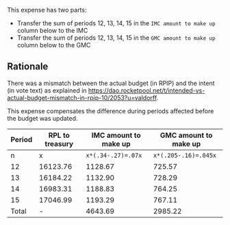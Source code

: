 This expense has two parts:
- Transfer the sum of periods 12, 13, 14, 15 in the `IMC amount to make up` column below to the IMC
- Transfer the sum of periods 12, 13, 14, 15 in the `GMC amount to make up` column below to the GMC

## Rationale
There was a mismatch between the actual budget (in RPIP) and the intent (in vote text) as explained
in <https://dao.rocketpool.net/t/intended-vs-actual-budget-mismatch-in-rpip-10/2053?u=valdorff>.

This expense compensates the difference during periods affected before the budget was updated.

| Period | RPL to treasury | IMC amount to make up | GMC amount to make up |
|--------|-----------------|-----------------------|-----------------------|
| n      | x               | `x*(.34-.27)=.07x`    | `x*(.205-.16)=.045x`  | 
| 12     | 16123.76        | 1128.67               | 725.57                | 
| 13     | 16184.22        | 1132.90               | 728.29                |
| 14     | 16983.31        | 1188.83               | 764.25                |
| 15     | 17046.99        | 1193.29               | 767.11                |
| Total  | -               | 4643.69               | 2985.22               |
